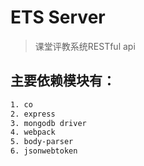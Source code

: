 # ETS Server 

> 课堂评教系统RESTful api


## 主要依赖模块有：
``` bash
1. co
2. express
3. mongodb driver
4. webpack
5. body-parser
6. jsonwebtoken
```

